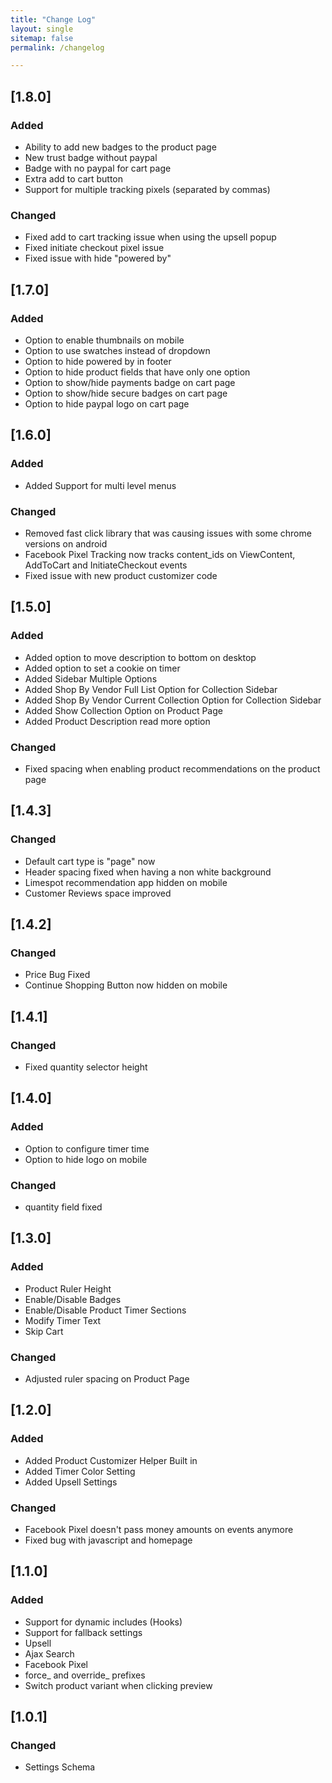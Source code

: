 ```yaml
---
title: "Change Log"
layout: single
sitemap: false
permalink: /changelog

---
```


## [1.8.0]
### Added
- Ability to add new badges to the product page
- New trust badge without paypal
- Badge with no paypal for cart page
- Extra add to cart button
- Support for multiple tracking pixels (separated by commas)

### Changed
- Fixed add to cart tracking issue when using the upsell popup
- Fixed initiate checkout pixel issue
- Fixed issue with hide "powered by"

## [1.7.0]

### Added
- Option to enable thumbnails on mobile
- Option to use swatches instead of dropdown
- Option to hide powered by in footer
- Option to hide product fields that have only one option
- Option to show/hide payments badge on cart page
- Option to show/hide secure badges on cart page
- Option to hide paypal logo on cart page 

## [1.6.0]

### Added
- Added Support for multi level menus

### Changed
- Removed fast click library that was causing issues with some chrome versions on android
- Facebook Pixel Tracking now tracks content_ids on ViewContent, AddToCart and InitiateCheckout events
- Fixed issue with new product customizer code

## [1.5.0]

### Added
- Added option to move description to bottom on desktop
- Added option to set a cookie on timer
- Added Sidebar Multiple Options
- Added Shop By Vendor Full List Option for Collection Sidebar
- Added Shop By Vendor Current Collection Option for Collection Sidebar
- Added Show Collection Option on Product Page
- Added Product Description read more option

### Changed
- Fixed spacing when enabling product recommendations on the product page

## [1.4.3]

### Changed
- Default cart type is "page" now
- Header spacing fixed when having a non white background
- Limespot recommendation app hidden on mobile
- Customer Reviews space improved 

## [1.4.2]

### Changed
- Price Bug Fixed
- Continue Shopping Button now hidden on mobile

## [1.4.1]

### Changed
- Fixed quantity selector height

## [1.4.0]

### Added
- Option to configure timer time
- Option to hide logo on mobile

### Changed
- quantity field fixed

## [1.3.0]

### Added
- Product Ruler Height
- Enable/Disable Badges
- Enable/Disable Product Timer Sections
- Modify Timer Text
- Skip Cart

### Changed
- Adjusted ruler spacing on Product Page

## [1.2.0]

### Added
- Added Product Customizer Helper Built in
- Added Timer Color Setting
- Added Upsell Settings

### Changed
- Facebook Pixel doesn't pass money amounts on events anymore
- Fixed bug with javascript and homepage 

## [1.1.0] 

### Added
- Support for dynamic includes (Hooks)
- Support for fallback settings
- Upsell 
- Ajax Search
- Facebook Pixel
- force_ and override_ prefixes
- Switch product variant when clicking preview

## [1.0.1]

### Changed
- Settings Schema



